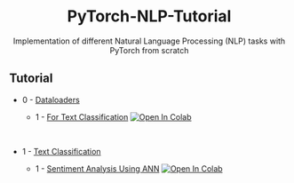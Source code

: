 <h1 align="center">
  PyTorch-NLP-Tutorial
</h1>

<p align="center">
  Implementation of different Natural Language Processing (NLP) tasks with PyTorch from scratch
</p>

## Tutorial

* 0 - [Dataloaders](https://github.com/mehedihasanbijoy/PyTorch-NLP-Tutorial/tree/main/0.%20Dataloaders)

    * 1 - [For Text Classification](https://github.com/mehedihasanbijoy/PyTorch-NLP-Tutorial/blob/main/0.%20Dataloaders/TextDataloader_Classification.ipynb) [![Open In Colab](https://colab.research.google.com/assets/colab-badge.svg)](https://drive.google.com/file/d/1woUMyq_wtOGqUf2H1vtRUfL5uTyGdTB4/view?usp=share_link)

</br>

* 1 - [Text Classification](https://github.com/mehedihasanbijoy/PyTorch-NLP-Tutorial/tree/main/1.%20Text%20Classification)

    * 1 - [Sentiment Analysis Using ANN](https://github.com/mehedihasanbijoy/PyTorch-NLP-Tutorial/blob/main/1.%20Text%20Classification/1_SentimentAnalysis_ANN.ipynb) [![Open In Colab](https://colab.research.google.com/assets/colab-badge.svg)](https://colab.research.google.com/drive/1MsBAJP0aCWpkGOZWYkHu7pR4U7VEe7G3?usp=share_link)

